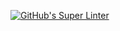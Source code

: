 [![GitHub's Super Linter](https://github.com/ICS2O-Programming-NathanA/Unit1-03-HTML-Style/workflows/GitHub's%20Super%20Linter/badge.svg)](https://github.com/ICS2O-Programming-NathanA/Unit1-03-HTML-Style/actions)